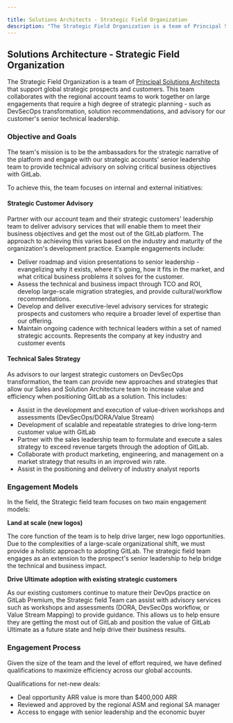```yaml
---

title: Solutions Architects - Strategic Field Organization
description: "The Strategic Field Organization is a team of Principal Solutions Architects that support global strategic sales opportunities and customers."
---
```



## Solutions Architecture - Strategic Field Organization

The Strategic Field Organization is a team of [Principal Solutions Architects](/job-families/sales/solutions-architect/#principal-solutions-architect-responsibilities) that support global strategic prospects and customers. This team collaborates with the regional account teams to work together on large engagements that require a high degree of strategic planning - such as DevSecOps transformation, solution recommendations, and advisory for our customer's senior technical leadership.

### Objective and Goals

The team's mission is to be the ambassadors for the strategic narrative of the platform and engage with our strategic accounts' senior leadership team to provide technical advisory on solving critical business objectives with GitLab.

To achieve this, the team focuses on internal and external initiatives:

#### Strategic Customer Advisory

Partner with our account team and their strategic customers' leadership team to deliver advisory services that will enable them to meet their business objectives and get the most out of the GitLab platform. The approach to achieving this varies based on the industry and maturity of the organization's development practice. Example engagements include:
- Deliver roadmap and vision presentations to senior leadership - evangelizing why it exists, where it's going, how it fits in the market, and what critical business problems it solves for the customer.
- Assess the technical and business impact through TCO and ROI, develop large-scale migration strategies, and provide cultural/workflow recommendations.
- Develop and deliver executive-level advisory services for strategic prospects and customers who require a broader level of expertise than our offering.
- Maintain ongoing cadence with technical leaders within a set of named strategic accounts.
Represents the company at key industry and customer events

#### Technical Sales Strategy

As advisors to our largest strategic customers on DevSecOps transformation, the team can provide new approaches and strategies that allow our Sales and Solution Architecture team to increase value and efficiency when positioning GitLab as a solution. This includes:
- Assist in the development and execution of value-driven workshops and assessments (DevSecOps/DORA/Value Stream)
- Development of scalable and repeatable strategies to drive long-term customer value with GitLab
- Partner with the sales leadership team to formulate and execute a sales strategy to exceed revenue targets through the adoption of GitLab.
- Collaborate with product marketing, engineering, and management on a market strategy that results in an improved win rate.
- Assist in the positioning and delivery of industry analyst reports

### Engagement Models

In the field, the Strategic field team focuses on two main engagement models:

**Land at scale (new logos)**

The core function of the team is to help drive larger, new logo opportunities.  Due to the complexities of a large-scale organizational shift, we must provide a holistic approach to adopting GitLab. The strategic field team engages as an extension to the prospect's senior leadership to help bridge the technical and business impact.

**Drive Ultimate adoption with existing strategic customers**

As our existing customers continue to mature their DevOps practice on GitLab Premium, the Strategic field Team can assist with advisory services such as workshops and assessments (DORA, DevSecOps workflow, or Value Stream Mapping) to provide guidance. This allows us to help ensure they are getting the most out of GitLab and position the value of GitLab Ultimate as a future state and help drive their business results.

### Engagement Process

Given the size of the team and the level of effort required, we have defined qualifications to maximize efficiency across our global accounts.

Qualifications for net-new deals:

- Deal opportunity ARR value is more than $400,000 ARR
- Reviewed and approved by the regional ASM and regional SA manager
- Access to engage with senior leadership and the economic buyer

